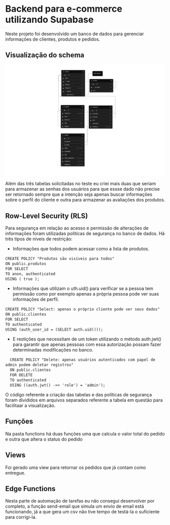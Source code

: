 # Backend para e-commerce utilizando Supabase

Neste projeto foi desenvolvido um banco de dados para gerenciar informações de clientes, produtos e pedidos.

## Visualização do schema
![](assets/supabase-schema-hkmfputhnsqvpxtfkvsc.png)

Além das três tabelas solicitadas no teste eu criei mais duas que seriam para armazenar as senhas dos usuários para que essse dado não precise ser retornado sempre que a intenção seja apenas buscar informações sobre o perfil do cliente e outra para armazenar as avaliações dos produtos.

## Row-Level Security (RLS)
Para segurança em relação ao acesso e permissão de alterações de informações foram utilizadas politícas de segurança no banco de dados.
Há três tipos de níveis de restrição:
* Informações que todos podem acessar como a lista de produtos.
  
```
CREATE POLICY "Produtos são visíveis para todos"
ON public.produtos
FOR SELECT
TO anon, authenticated
USING ( true );
```
* Informações que utilizam o uth.uid() para verificar se a pessoa tem permissão como por exemplo apenas a própria pessoa pode ver suas informações de perfil.
```
CREATE POLICY "Select: apenas o próprio cliente pode ver seus dados"
ON public.clientes
FOR SELECT
TO authenticated
USING (auth_user_id = (SELECT auth.uid()));
```
* E restições que necessitam de um token utilizando o método auth.jwt() para garantir que apenas pessoas com essa autorização possam fazer determinadas modificações no banco.
```
  CREATE POLICY "Delete: apenas usuários autenticados com papel de admin podem deletar registros"
  ON public.clientes
  FOR DELETE
  TO authenticated
  USING ((auth.jwt() ->> 'role') = 'admin');
```
O código referente a criação das tabelas e das políticas de segurança foram divididos em arquivos separados referente a tabela em questão para facilitaar a visualização.

## Funções
Na pasta functions há duas funções uma que calcula o valor total do pedido e outra que altera o status do pedido

## Views 
Foi gerado uma view para retornar os pedidos que já contam como entregue.

## Edge Functions
Nesta parte de automação de tarefas eu não consegui desenvolver por completo, a função send-email que simula um envio de email está funcionando, já a que gera um csv não tive tempo de testá-la o suficiente para corrigi-la.
